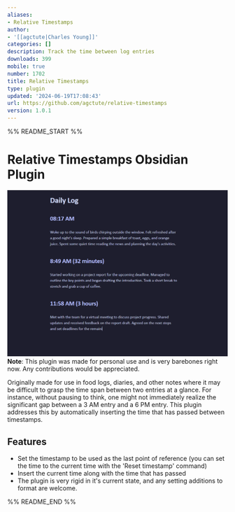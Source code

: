 ```yaml
---
aliases:
- Relative Timestamps
author:
- '[[agctute|Charles Young]]'
categories: []
description: Track the time between log entries
downloads: 399
mobile: true
number: 1702
title: Relative Timestamps
type: plugin
updated: '2024-06-19T17:08:43'
url: https://github.com/agctute/relative-timestamps
version: 1.0.1
---
```


%% README_START %%

# Relative Timestamps Obsidian Plugin
![Relative Timestamps](https://raw.githubusercontent.com/agctute/relative-timestamps/HEAD/assets/example.png)
**Note**: This plugin was made for personal use and is very barebones right now. Any contributions would be appreciated.

Originally made for use in food logs, diaries, and other notes where it may be difficult to grasp the time span between two entries at a glance. For instance, without pausing to think, one might not immediately realize the significant gap between a 3 AM entry and a 6 PM entry. This plugin addresses this by automatically inserting the time that has passed between timestamps. 

## Features

- Set the timestamp to be used as the last point of reference (you can set the time to the current time with the 'Reset timestamp' command)
- Insert the current time along with the time that has passed
- The plugin is very rigid in it's current state, and any setting additions to format are welcome. 



%% README_END %%